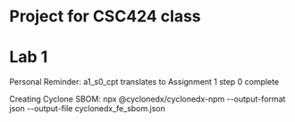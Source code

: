 # Project for CSC424 class
# Lab 1
Personal Reminder:
a1_s0_cpt translates to Assignment 1 step 0 complete

Creating Cyclone SBOM: npx @cyclonedx/cyclonedx-npm --output-format json  --output-file cyclonedx_fe_sbom.json